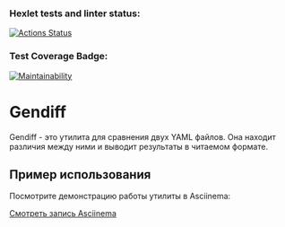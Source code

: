 ### Hexlet tests and linter status:
[![Actions Status](https://github.com/Albina-Doynikova/frontend-project-46/actions/workflows/hexlet-check.yml/badge.svg)](https://github.com/Albina-Doynikova/frontend-project-46/actions)

### Test Coverage Badge:
[![Maintainability](https://qlty.sh/badges/afab0c07-5f6d-4b3f-9fba-4c3d28b5a70a/maintainability.svg)](https://qlty.sh/gh/Albina-Doynikova/projects/frontend-project-46)

# Gendiff

Gendiff - это утилита для сравнения двух YAML файлов. Она находит различия между ними и выводит результаты в читаемом формате.

## Пример использования

Посмотрите демонстрацию работы утилиты в Asciinema:

[Смотреть запись Asciinema](https://asciinema.org/a/FqKUc6a9CQ7wZI9nLAHc34Kzo)
